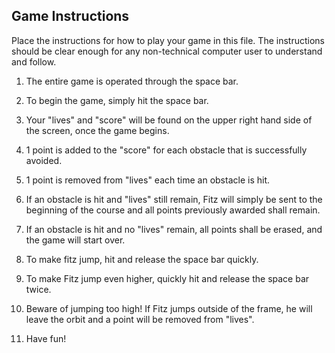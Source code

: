 ## Game Instructions

Place the instructions for how to play your game in this file.  The instructions should be clear enough for any non-technical computer user to understand and follow.


1) The entire game is operated through the space bar. 
   
2) To begin the game, simply hit the space bar. 
   
3) Your "lives" and "score" will be found on the upper right hand side of the screen, once the game begins.  
   
4) 1 point is added to the "score" for each obstacle that is successfully avoided.
   
5) 1 point is removed from "lives" each time an obstacle is hit. 
   
6) If an obstacle is hit and "lives" still remain, Fitz will simply be sent to the beginning of the course
   and all points previously awarded shall remain. 
   
7) If an obstacle is hit and no "lives" remain, all points shall be erased, and the game will start over. 
   
8) To make fitz jump, hit and release the space bar quickly. 

9) To make Fitz jump even higher, quickly hit and release the space bar twice. 

10) Beware of jumping too high! If Fitz jumps outside of the frame, he will leave the orbit and a point will
    be removed from "lives". 
    
11) Have fun! 


